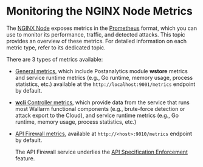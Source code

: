 [nginx-node-landing]:  ../installation/nginx-native-node-internals.md#nginx-node
[nginx-node-6.4.1]: ../updating-migrating/node-artifact-versions.md#641-2025-08-07
[nginx-node-changelog]: ../updating-migrating/node-artifact-versions.md
[AIO]: ../installation/nginx/all-in-one.md
[docker]: ../admin-en/installation-docker-en.md
[IC]: ../admin-en/installation-kubernetes-en.md
[sidecar]: ../installation/kubernetes/sidecar-proxy/deployment.md
[wstore-metrics]: ../admin-en/wstore-metrics.md
[apifw-metrics]: ../admin-en/apifw-metrics.md
[api-spec-enforcement]: ../api-specification-enforcement/overview.md
[wcli-metrics]: ../admin-en/wcli-metrics.md

# Monitoring the NGINX Node Metrics

The [NGINX Node][nginx-node-landing] exposes metrics in the [Prometheus](https://prometheus.io/docs/instrumenting/exposition_formats/) format, which you can use to monitor its performance, traffic, and detected attacks. This topic provides an overview of these metrics. For detailed information on each metric type, refer to its dedicated topic.

There are 3 types of metrics available:

* [General metrics][wstore-metrics], which include Postanalytics module **wstore** metrics and service runtime metrics (e.g., Go runtime, memory usage, process statistics, etc.) available at the `http://localhost:9001/metrics` endpoint by default.
* [**wcli** Controller metrics][wcli-metrics], which provide data from the service that runs most Wallarm functional components (e.g., brute-force detection or attack export to the Cloud), and service runtime metrics (e.g., Go runtime, memory usage, process statistics, etc.)
* [API Firewall metrics][apifw-metrics], available at `http://<host>:9010/metrics` endpoint by default.

    The API Firewall service underlies the [API Specification Enforcement][api-spec-enforcement] feature.